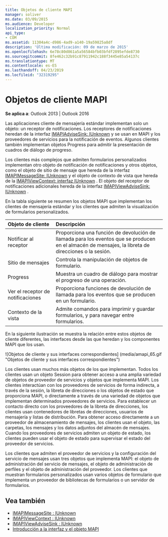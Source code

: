 ```yaml
---
title: Objetos de cliente MAPI
manager: soliver
ms.date: 03/09/2015
ms.audience: Developer
localization_priority: Normal
api_type:
- COM
ms.assetid: 11304a4c-d986-4ad9-a140-19a59825a8df
description: 'Última modificación: 09 de marzo de 2015'
ms.openlocfilehash: 6e78c80d861a5a56584bfb03bfdf2895efde8730
ms.sourcegitcommit: 8fe462c32b91c87911942c188f3445e85a54137c
ms.translationtype: MT
ms.contentlocale: es-ES
ms.lasthandoff: 04/23/2019
ms.locfileid: "32319295"
---
```

# <a name="mapi-client-objects"></a>Objetos de cliente MAPI
  
**Se aplica a**: Outlook 2013 | Outlook 2016 
  
Las aplicaciones cliente de mensajería estándar implementan solo un objeto: un receptor de notificaciones. Los receptores de notificaciones heredan de la interfaz [IMAPIAdviseSink: IUnknown](imapiadvisesinkiunknown.md) y se usan en MAPI y los proveedores de servicios para la notificación de eventos. Algunos clientes también implementan objetos Progress para admitir la presentación de cuadros de diálogo de progreso. 
  
Los clientes más complejos que admiten formularios personalizados implementan otro objeto de notificación de notificaciones y otros objetos, como el objeto de sitio de mensaje que hereda de la interfaz [IMAPIMessageSite: IUnknown](imapimessagesiteiunknown.md) y el objeto de contexto de vista que hereda de la [IMAPIViewContext: interfaz IUnknown](imapiviewcontextiunknown.md) . El objeto del receptor de notificaciones adicionales hereda de la interfaz [IMAPIViewAdviseSink: IUnknown](imapiviewadvisesinkiunknown.md) . 
  
En la tabla siguiente se resumen los objetos MAPI que implementan los clientes de mensajería estándar y los clientes que admiten la visualización de formularios personalizados.
  
|**Objeto de cliente**|**Descripción**|
|:-----|:-----|
|Notificar al receptor  <br/> |Proporciona una función de devolución de llamada para los eventos que se producen en el almacén de mensajes, la libreta de direcciones o la sesión.  <br/> |
|Sitio de mensajes  <br/> |Controla la manipulación de objetos de formulario.  <br/> |
|Progress  <br/> |Muestra un cuadro de diálogo para mostrar el progreso de una operación.  <br/> |
|Ver el receptor de notificaciones  <br/> |Proporciona funciones de devolución de llamada para los eventos que se producen en un formulario.  <br/> |
|Contexto de la vista  <br/> |Admite comandos para imprimir y guardar formularios, y para navegar entre formularios.  <br/> |
   
En la siguiente ilustración se muestra la relación entre estos objetos de cliente diferentes, las interfaces desde las que heredan y los componentes MAPI que los usan. 
  
![Objetos de cliente y sus interfaces correspondientes] (media/amapi_65.gif "Objetos de cliente y sus interfaces correspondientes")
  
Los clientes usan muchos más objetos de los que implementan. Todos los clientes usan un objeto Session para obtener acceso a una amplia variedad de objetos de proveedor de servicios y objetos que implementa MAPI. Los clientes interactúan con los proveedores de servicios de forma indirecta, a través de la sesión, la libreta de direcciones o los objetos de estado que proporciona MAPI, o directamente a través de una variedad de objetos que implementan determinados proveedores de servicios. Para establecer un contacto directo con los proveedores de la libreta de direcciones, los clientes usan contenedores de libretas de direcciones, usuarios de mensajería y listas de distribución. Para obtener acceso directamente a un proveedor de almacenamiento de mensajes, los clientes usan el objeto, las carpetas, los mensajes y los datos adjuntos del almacén de mensajes. Cuando los proveedores de servicios admiten un objeto de estado, los clientes pueden usar el objeto de estado para supervisar el estado del proveedor de servicios.
  
Los clientes que admiten el proveedor de servicios y la configuración del servicio de mensajes usan tres objetos que implementa MAPI: el objeto de administración del servicio de mensajes, el objeto de administración de perfiles y el objeto de administración del proveedor. Los clientes que muestran formularios personalizados usan varios objetos de formulario que implementa un proveedor de bibliotecas de formularios o un servidor de formularios.
  
## <a name="see-also"></a>Vea también

- [IMAPIMessageSite : IUnknown](imapimessagesiteiunknown.md) 
- [IMAPIViewContext : IUnknown](imapiviewcontextiunknown.md)  
- [IMAPIViewAdviseSink : IUnknown](imapiviewadvisesinkiunknown.md)
- [Introducción a la interfaz y el objeto MAPI](mapi-object-and-interface-overview.md)

